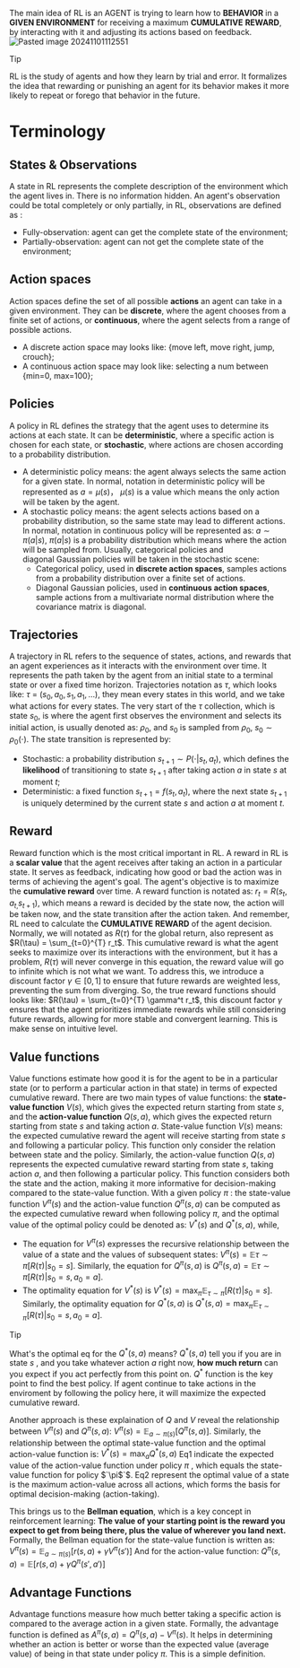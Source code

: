 The main idea of RL is an AGENT is trying to learn how to **BEHAVIOR** in a **GIVEN ENVIRONMENT** for receiving a maximum **CUMULATIVE** **REWARD**, by interacting with it and adjusting its actions based on feedback.
![Pasted image 20241101112551](https://github.com/user-attachments/assets/584f1548-c2f3-4bb6-aca9-d49863d2ab64)
>[!tip]
>RL is the study of agents and how they learn by trial and error. It formalizes the idea that rewarding or punishing an agent for its behavior makes it more likely to repeat or forego that behavior in the future.

# Terminology
## States & Observations
A state in RL represents the complete description of the environment which the agent lives in. There is no information hidden.
An agent's observation could be total completely or only partially, in RL, observations are defined as :
- Fully-observation: agent can get the complete state of the environment;
- Partially-observation: agent can not get the complete state of the environment;

## Action spaces
Action spaces define the set of all possible **actions** an agent can take in a given environment. They can be **discrete**, where the agent chooses from a finite set of actions, or **continuous**, where the agent selects from a range of possible actions.
- A discrete action space may looks like: {move left, move right, jump, crouch};
- A continuous action space may look like: selecting a num between {min=0, max=100};

## Policies
A policy in RL defines the strategy that the agent uses to determine its actions at each state. It can be **deterministic**, where a specific action is chosen for each state, or **stochastic**, where actions are chosen according to a probability distribution.
- A deterministic policy means: the agent always selects the same action for a given state. In normal, notation in deterministic policy will be represented as  $a = \mu(s)$， $\mu(s)$ is a value which means the only action will be taken by the agent.
- A stochastic policy means: the agent selects actions based on a probability distribution, so the same state may lead to different actions. In normal, notation in continuous policy will be represented as: $a \sim \pi(a|s)$, $\pi(a | s)$ is a probability distribution which means where the action will be sampled from. Usually, categorical policies and diagonal Gaussian policies will be taken in the stochastic scene: 
	- Categorical policy, used in **discrete action spaces**, samples actions from a probability distribution over a finite set of actions.
	- Diagonal Gaussian policies, used in **continuous action spaces**, sample actions from a multivariate normal distribution where the covariance matrix is diagonal.

## Trajectories
A trajectory in RL refers to the sequence of states, actions, and rewards that an agent experiences as it interacts with the environment over time. It represents the path taken by the agent from an initial state to a terminal state or over a fixed time horizon.
Trajectories notation as $\tau$, which looks like:  $\tau$ = $(s_0, a_0, s_1, a_1, \dots)$, they mean every states in this world, and we take what actions for every states. The very start of the $\tau$ collection, which is state $s_0$, is where the agent first observes the environment and selects its initial action, is usually denoted as: $\rho_0$, and $s_0$ is sampled from  $\rho_0$, $s_{0} \sim \rho_0(\cdot)$.
The state transition is represented by:
- Stochastic: a probability distribution $s_{t+1} \sim P(\cdot |s_t, a_t)$, which defines the **likelihood** of transitioning to state $s_{t+1}$ after taking action $a$ in state $s$ at moment $t$;
- Deterministic: a fixed function $s_{t+1} = f(s_t, a_t)$, where the next state $s_{t+1}$ is uniquely determined by the current state $s$ and action $a$ at moment $t$.
## Reward
Reward function which is the most critical important in RL. A reward in RL is a **scalar value** that the agent receives after taking an action in a particular state. It serves as feedback, indicating how good or bad the action was in terms of achieving the agent's goal. The agent's objective is to maximize the **cumulative reward** over time.
A reward function is notated as: $r_{t} = R(s_t, a_{t,} s_{t+1})$, which means a reward is decided by the state now, the action will be taken now, and the state transition after the action taken. And remember, RL need to calculate the **CUMULATIVE** **REWARD** of the agent decision. Normally, we will notated as $R(\tau)$ for the global return, also represent as $R(\tau) = \sum_{t=0}^{T} r_t$. This cumulative reward is what the agent seeks to maximize over its interactions with the environment, but it has a problem, $R(\tau)$ will never converge in this equation, the reward value will go to infinite which is not what we want. To address this, we introduce a discount factor $\gamma \in [0, 1]$ to ensure that future rewards are weighted less, preventing the sum from diverging.
So, the true reward functions should looks like: $R(\tau) = \sum_{t=0}^{T} \gamma^t r_t$, this discount factor $\gamma$ ensures that the agent prioritizes immediate rewards while still considering future rewards, allowing for more stable and convergent learning. This is make sense on intuitive level.
## Value functions
Value functions estimate how good it is for the agent to be in a particular state (or to perform a particular action in that state) in terms of expected cumulative reward. There are two main types of value functions: the **state-value function** $V(s)$, which gives the expected return starting from state $s$, and the **action-value function** $Q(s, a)$, which gives the expected return starting from state $s$ and taking action $a$.
State-value function $V(s)$ means: the expected cumulative reward the agent will receive starting from state $s$ and following a particular policy. This function only consider the relation between state and the policy. 
Similarly, the action-value function $Q(s, a)$ represents the expected cumulative reward starting from state $s$, taking action $a$, and then following a particular policy. This function considers both the state and the action, making it more informative for decision-making compared to the state-value function.
With a given policy $\pi$ : the state-value function $V^\pi(s)$ and the action-value function $Q^\pi(s, a)$ can be computed as the expected cumulative reward when following policy $\pi$, and the optimal value of the optimal policy could be denoted as: $`V^*(s)`$ and $`Q^*(s, a)`$, while,
- The equation for $V^\pi(s)$ expresses the recursive relationship between the value of a state and the values of subsequent states: $V^{\pi}(s) = \mathbb{E}{\tau \sim \pi}[{R(\tau)\left| s_0 = s\right.}]$. Similarly, the  equation for $Q^\pi(s, a)$ is $`Q^{\pi}(s,a) = \mathbb{E}{\tau \sim \pi}[{R(\tau)\left| s_0 = s, a_0 = a\right.}]`$.
- The optimality equation for $V^*(s)$ is $`V^*(s) = \max_{\pi} \mathbb{E}_{\tau \sim \pi}[R(\tau) | s_{0}= s]`$. Similarly, the optimality equation for $`Q^*(s, a)`$ is $`Q^*(s, a) = \max_{\pi} \mathbb{E}_{\tau \sim \pi}[R(\tau) | s_{0}= s, a_{0}= a]`$.
>[!tip]
>What's the optimal eq for the $`Q^*(s, a)`$ means? 
>$`Q^*(s, a)`$  tell you if you are in state $`s`$ , and you take whatever action  $`a`$ right now, **how much return** can you expect if you act perfectly from this point on.
>$`Q^*`$ function is the key point to find the best policy. If agent continue to take actions in the enviroment by following the policy here,  it will maximize the expected cumulative reward.

Another approach is these explaination of $Q$ and $V$ reveal the relationship between  $`V^\pi(s)`$ and  $`Q^\pi(s, a)`$:  $`V^\pi(s) = \mathbb{E}_{a \sim \pi(s)}[Q^\pi(s, a)]`$. Similarly, the relationship between the optimal state-value function and the optimal action-value function is:
$`V^*(s) = \max_a Q^*(s, a)`$
Eq1 indicate the expected value of the action-value function under policy $`\pi`$ , which equals the state-value function for policy $`\pi$`$.
Eq2 represent the optimal value of a state is the maximum action-value across all actions, which forms the basis for optimal decision-making (action-taking).

This brings us to the **Bellman equation**, which is a key concept in reinforcement learning: 
**The value of your starting point is the reward you expect to get from being there, plus the value of wherever you land next.**
Formally, the Bellman equation for the state-value function is written as:
$`V^\pi(s) = \mathbb{E}_{a \sim \pi(s)}\left[r(s, a) + \gamma V^\pi(s')\right]`$
And for the action-value function:
$`Q^\pi(s, a) = \mathbb{E}\left[r(s, a) + \gamma Q^\pi(s', a')\right]`$
## Advantage Functions
Advantage functions measure how much better taking a specific action is compared to the average action in a given state. Formally, the advantage function is defined as $`A^\pi(s, a) = Q^\pi(s, a) - V^\pi(s)`$. It helps in determining whether an action is better or worse than the expected value (average value) of being in that state under policy $\pi$. This is a simple definition.


